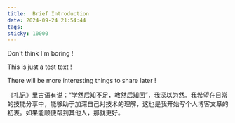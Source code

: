 ```yaml
---
title:  Brief Introduction
date: 2024-09-24 21:54:44
tags: 
sticky: 10000
---
```



Don't think I'm boring !

This is just a test text !

There will be more interesting things to share later !



《礼记》里古语有说：“学然后知不足，教然后知困”，我深以为然。我希望在日常的技能分享中，能够助于加深自己对技术的理解，这也是我开始写个人博客文章的初衷。如果能顺便帮到其他人，那就更好。
